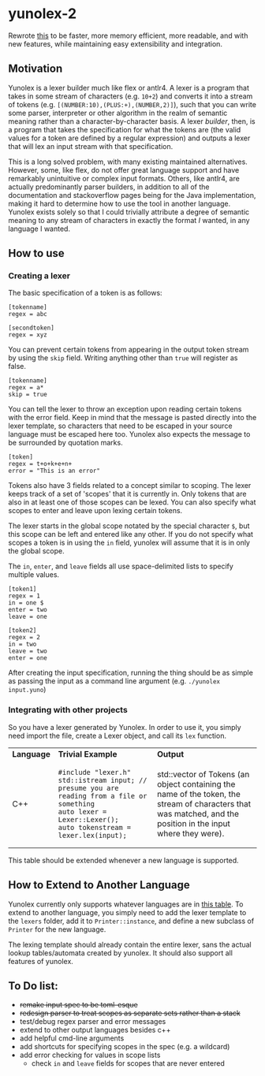 # yunolex-2

Rewrote [this](https://github.com/ephing/yunolex) to be faster, more memory efficient, more readable, and with new features, while maintaining easy extensibility and integration.

## Motivation

Yunolex is a lexer builder much like flex or antlr4. A lexer is a program that takes in some stream of characters (e.g. `10+2`) and converts it into a stream of tokens (e.g. `[(NUMBER:10),(PLUS:+),(NUMBER,2)]`), such that you can write some parser, interpreter or other algorithm in the realm of semantic meaning rather than a character-by-character basis. A lexer *builder*, then, is a program that takes the specification for what the tokens are (the valid values for a token are defined by a regular expression) and outputs a lexer that will lex an input stream with that specification.

This is a long solved problem, with many existing maintained alternatives. However, some, like flex, do not offer great language support and have remarkably unintuitive or complex input formats. Others, like antlr4, are actually predominantly parser builders, in addition to all of the documentation and stackoverflow pages being for the Java implementation, making it hard to determine how to use the tool in another language. Yunolex exists solely so that I could trivially attribute a degree of semantic meaning to any stream of characters in exactly the format *I* wanted, in any language I wanted.

## How to use

### Creating a lexer

The basic specification of a token is as follows:

```
[tokenname]
regex = abc

[secondtoken]
regex = xyz
```

You can prevent certain tokens from appearing in the output token stream by using the `skip` field. Writing anything other than `true` will register as false.

```
[tokenname]
regex = a*
skip = true
```

You can tell the lexer to throw an exception upon reading certain tokens with the error field. Keep in mind that the message is pasted directly into the lexer template, so characters that need to be escaped in your source language must be escaped here too. Yunolex also expects the message to be surrounded by quotation marks.

```
[token]
regex = t+o+k+e+n+
error = "This is an error"
```

Tokens also have 3 fields related to a concept similar to scoping. The lexer keeps track of a set of 'scopes' that it is currently in. Only tokens that are also in at least one of those scopes can be lexed. You can also specify what scopes to enter and leave upon lexing certain tokens.  

The lexer starts in the global scope notated by the special character `$`, but this scope can be left and entered like any other. If you do not specify what scopes a token is in using the `in` field, yunolex will assume that it is in only the global scope.  
  
The `in`, `enter`, and `leave` fields all use space-delimited lists to specify multiple values.

```
[token1]
regex = 1
in = one $
enter = two
leave = one

[token2]
regex = 2
in = two
leave = two
enter = one
```

After creating the input specification, running the thing should be as simple as passing the input as a command line argument (e.g. `./yunolex input.yuno`)

### Integrating with other projects

So you have a lexer generated by Yunolex. In order to use it, you simply need import the file, create a Lexer object, and call its `lex` function.

<table>
<tr><td><b>Language</b></td><td><b>Trivial Example</b></td><td><b>Output</b></td></tr>
<tr>
  <td>C++</td>
  <td>

```
#include "lexer.h"
std::istream input; // presume you are reading from a file or something
auto lexer = Lexer::Lexer();
auto tokenstream = lexer.lex(input);
```
  </td>
  <td>
  std::vector of Tokens (an object containing the name of the token, the stream of characters that was matched, and the position in the input where they were). 
  </td>
</tr>
</table>
This table should be extended whenever a new language is supported.

## How to Extend to Another Language

Yunolex currently only supports whatever languages are in [this table](#integrating-with-other-projects). To extend to another language, you simply need to add the lexer template to the `lexers` folder, add it to
`Printer::instance`, and define a new subclass of
`Printer` for the new language.

The lexing template should already contain the entire lexer, sans the actual lookup tables/automata created by yunolex. It should also support all features of yunolex.

## To Do list:

* ~~remake input spec to be toml-esque~~
* ~~redesign parser to treat scopes as separate sets rather than a stack~~
* test/debug regex parser and error messages
* extend to other output languages besides c++
* add helpful cmd-line arguments
* add shortcuts for specifying scopes in the spec (e.g. a wildcard)
* add error checking for values in scope lists
  * check `in` and `leave` fields for scopes that are never entered
